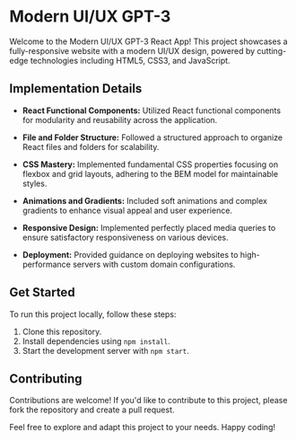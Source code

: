 # Modern UI/UX GPT-3

Welcome to the Modern UI/UX GPT-3 React App! This project showcases a fully-responsive website with a modern UI/UX design, powered by cutting-edge technologies including HTML5, CSS3, and JavaScript.


## Implementation Details

- **React Functional Components:** Utilized React functional components for modularity and reusability across the application.
  
- **File and Folder Structure:** Followed a structured approach to organize React files and folders for scalability.
  
- **CSS Mastery:** Implemented fundamental CSS properties focusing on flexbox and grid layouts, adhering to the BEM model for maintainable styles.
  
- **Animations and Gradients:** Included soft animations and complex gradients to enhance visual appeal and user experience.
  
- **Responsive Design:** Implemented perfectly placed media queries to ensure satisfactory responsiveness on various devices.
  
- **Deployment:** Provided guidance on deploying websites to high-performance servers with custom domain configurations.

## Get Started

To run this project locally, follow these steps:

1. Clone this repository.
2. Install dependencies using `npm install`.
3. Start the development server with `npm start`.

## Contributing

Contributions are welcome! If you'd like to contribute to this project, please fork the repository and create a pull request.



Feel free to explore and adapt this project to your needs. Happy coding!
